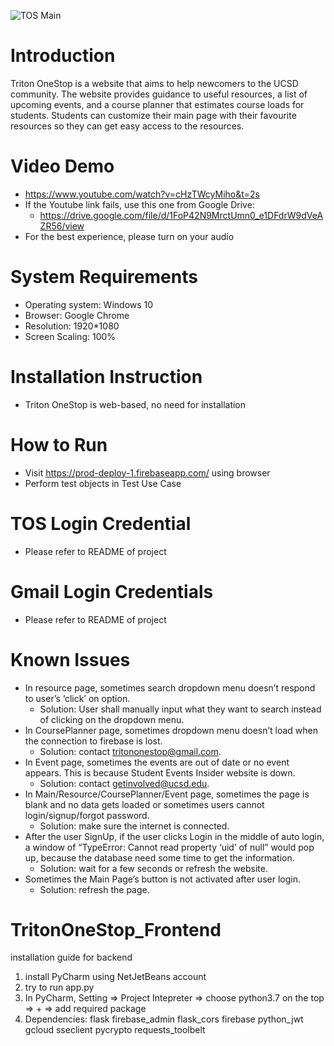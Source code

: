 ![TOS Main](https://github.com/ouweifan/TritonOneStop/blob/master/TOSMAIN.jpg)

# Introduction
Triton OneStop is a website that aims to help newcomers to the UCSD community. The website provides guidance to useful resources, a list of upcoming events, and a course planner that estimates course loads for students. Students can customize their main page with their favourite resources so they can get easy access to the resources.


# Video Demo
* https://www.youtube.com/watch?v=cHzTWcyMiho&t=2s 
* If the Youtube link fails, use this one from Google Drive:
  * https://drive.google.com/file/d/1FoP42N9MrctUmn0_e1DFdrW9dVeAZR56/view 
* For the best experience, please turn on your audio 

# System Requirements
* Operating system: Windows 10
* Browser: Google Chrome
* Resolution: 1920*1080
* Screen Scaling: 100%

# Installation Instruction
* Triton OneStop is web-based, no need for installation

# How to Run
* Visit https://prod-deploy-1.firebaseapp.com/ using browser
* Perform test objects in Test Use Case

# TOS Login Credential
* Please refer to README of project

# Gmail Login Credentials
* Please refer to README of project

# Known Issues
* In resource page, sometimes search dropdown menu doesn’t respond to user’s ‘click’ on option.
  * Solution: User shall manually input what they want to search instead of clicking on the dropdown menu.
* In CoursePlanner page, sometimes dropdown menu doesn’t load when the connection to firebase is lost.
  * Solution: contact tritononestop@gmail.com.
* In Event page, sometimes the events are out of date or no event appears. This is because Student Events Insider website is down.
  * Solution: contact getinvolved@ucsd.edu.
* In Main/Resource/CoursePlanner/Event page, sometimes the page is blank and no data gets loaded or sometimes users cannot login/signup/forgot password.
  * Solution: make sure the internet is connected.
* After the user SignUp, if the user clicks Login in the middle of auto login, a window of “TypeError: Cannot read property ‘uid’ of null” would pop up, because the database need some time to get the information.
  * Solution: wait for a few seconds or refresh the website. 
* Sometimes the Main Page’s button is not activated after user login. 
  * Solution: refresh the page. 





# TritonOneStop_Frontend
installation guide for backend
1. install PyCharm using NetJetBeans account
2. try to run app.py
3. In PyCharm, Setting => Project Intepreter => choose python3.7 on the top => + => add required package
4. Dependencies: 
flask
firebase_admin
flask_cors
firebase
python_jwt
gcloud
sseclient
pycrypto
requests_toolbelt
